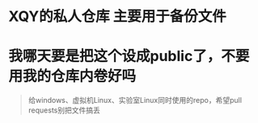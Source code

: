 # XQY的私人仓库 主要用于备份文件
# 我哪天要是把这个设成public了，不要用我的仓库内卷好吗

> 给windows、虚拟机Linux、实验室Linux同时使用的repo，希望pull requests别把文件搞丢
